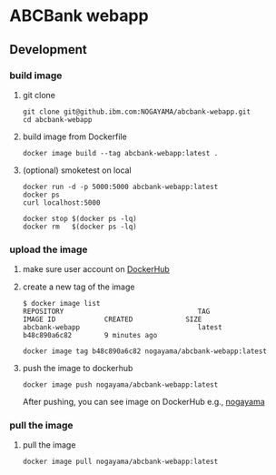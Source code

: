 # ABCBank webapp


## Development

### build image

1. git clone

	```
	git clone git@github.ibm.com:NOGAYAMA/abcbank-webapp.git
	cd abcbank-webapp
	```

1. build image from Dockerfile

	```
	docker image build --tag abcbank-webapp:latest .
	```
1. (optional) smoketest on local

	```
	docker run -d -p 5000:5000 abcbank-webapp:latest
	docker ps 
	curl localhost:5000
	
	docker stop $(docker ps -lq)
	docker rm   $(docker ps -lq)
	```

### upload the image

1. make sure user account on [DockerHub](https://hub.docker.com)

1. create a new tag of the image

	```
	$ docker image list 
	REPOSITORY                                 TAG                 IMAGE ID            CREATED             SIZE
	abcbank-webapp                             latest              b48c890a6c82        9 minutes ago       
	```
	
	```
	docker image tag b48c890a6c82 nogayama/abcbank-webapp:latest
	```

1. push the image to dockerhub

	```
	docker image push nogayama/abcbank-webapp:latest
	```

	After pushing, you can see image on DockerHub e.g., [nogayama](https://cloud.docker.com/u/nogayama/repository/docker/nogayama/abcbank-webapp)

### pull the image

1. pull the image

	```
	docker image pull nogayama/abcbank-webapp:latest
	```


